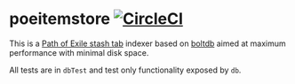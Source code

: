 # poeitemstore [![CircleCI](https://circleci.com/gh/Everlag/poeitemstore.svg?style=svg)](https://circleci.com/gh/Everlag/poeitemstore)

This is a [Path of Exile stash tab](https://www.pathofexile.com/developer/docs/api-resource-public-stash-tabs) indexer based on [boltdb](https://github.com/boltdb/bolt) aimed at maximum performance with minimal disk space.

All tests are in `dbTest` and test only functionality exposed by `db`.
